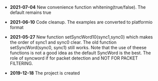 - **2021-07-04** New convenience function whitening(true/false). The default remains true

- **2021-06-10** Code cleanup. The examples are converted to platformio format

- **2021-05-27** New function setSyncWord10(sync1,sync0) which makes the order of sync1 and sync0 clear. The old function setSyncWord(sync0, sync1) still works. Note that the use of theese functions is not a good idea as the default SyncWord is the best. The role of syncword if for packet detection and NOT FOR PACKET FILTERING.

- **2019-12-18** The project is created